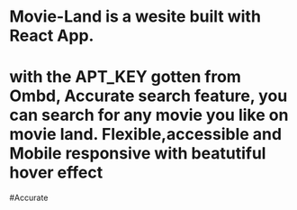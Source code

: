 # Movie-Land is a wesite built with React App. 
# with the APT_KEY gotten from Ombd, Accurate search feature, you can search for any movie you like on movie land. Flexible,accessible and Mobile responsive with beatutiful hover effect
#Accurate 
